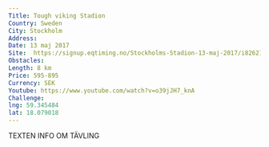 ```yaml
---
Title: Tough viking Stadion
Country: Sweden
City: Stockholm
Address:
Date: 13 maj 2017
Site:  https://signup.eqtiming.no/Stockholms-Stadion-13-maj-2017/i826214?Event=TV_Sverige
Obstacles: 
Length: 8 km
Price: 595-895
Currency: SEK
Youtube: https://www.youtube.com/watch?v=o39jJH7_knA
Challenge: 
lng: 59.345484
lat: 18.079018
---
```


TEXTEN INFO OM TÄVLING
